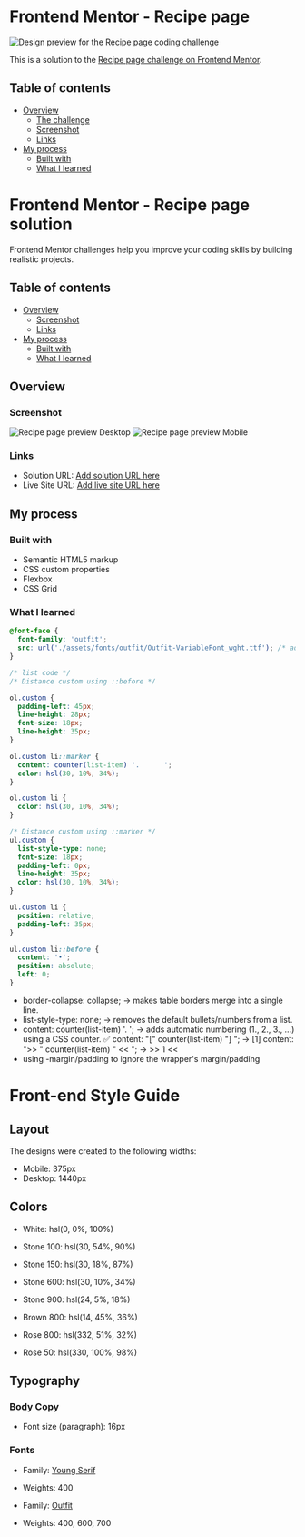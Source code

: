 # Frontend Mentor - Recipe page

![Design preview for the Recipe page coding challenge](./preview.jpg)

This is a solution to the [Recipe page challenge on Frontend Mentor](https://www.frontendmentor.io/challenges/recipe-page-KiTsR8QQKm).

## Table of contents

- [Overview](#overview)
  - [The challenge](#the-challenge)
  - [Screenshot](#screenshot)
  - [Links](#links)
- [My process](#my-process)
  - [Built with](#built-with)
  - [What I learned](#what-i-learned)

# Frontend Mentor - Recipe page solution

Frontend Mentor challenges help you improve your coding skills by building realistic projects.

## Table of contents

- [Overview](#overview)
  - [Screenshot](#screenshot)
  - [Links](#links)
- [My process](#my-process)
  - [Built with](#built-with)
  - [What I learned](#what-i-learned)

## Overview

### Screenshot

![Recipe page preview Desktop](./assets/images/Screenshot-Desktop.png)
![Recipe page preview Mobile](./assets/images/Screenshot-Mobile.png)

### Links

- Solution URL: [Add solution URL here](https://github.com/Hary300/Recipe-page)
- Live Site URL: [Add live site URL here](https://hary300.github.io/Recipe-page/)

## My process

### Built with

- Semantic HTML5 markup
- CSS custom properties
- Flexbox
- CSS Grid

### What I learned

```css
@font-face {
  font-family: 'outfit';
  src: url('./assets/fonts/outfit/Outfit-VariableFont_wght.ttf'); /* adding an internal custom font */
}

/* list code */
/* Distance custom using ::before */

ol.custom {
  padding-left: 45px;
  line-height: 28px;
  font-size: 18px;
  line-height: 35px;
}

ol.custom li::marker {
  content: counter(list-item) '.      ';
  color: hsl(30, 10%, 34%);
}

ol.custom li {
  color: hsl(30, 10%, 34%);
}

/* Distance custom using ::marker */
ul.custom {
  list-style-type: none;
  font-size: 18px;
  padding-left: 0px;
  line-height: 35px;
  color: hsl(30, 10%, 34%);
}

ul.custom li {
  position: relative;
  padding-left: 35px;
}

ul.custom li::before {
  content: '•';
  position: absolute;
  left: 0;
}
```

- border-collapse: collapse; → makes table borders merge into a single line.
- list-style-type: none; → removes the default bullets/numbers from a list.
- content: counter(list-item) '. '; → adds automatic numbering (1., 2., 3., …) using a CSS counter. ✅
  content: "[" counter(list-item) "] "; → [1]
  content: ">> " counter(list-item) " << "; → >> 1 <<
- using -margin/padding to ignore the wrapper's margin/padding

# Front-end Style Guide

## Layout

The designs were created to the following widths:

- Mobile: 375px
- Desktop: 1440px

## Colors

- White: hsl(0, 0%, 100%)

- Stone 100: hsl(30, 54%, 90%)
- Stone 150: hsl(30, 18%, 87%)
- Stone 600: hsl(30, 10%, 34%)
- Stone 900: hsl(24, 5%, 18%)

- Brown 800: hsl(14, 45%, 36%)

- Rose 800: hsl(332, 51%, 32%)
- Rose 50: hsl(330, 100%, 98%)

## Typography

### Body Copy

- Font size (paragraph): 16px

### Fonts

- Family: [Young Serif](https://fonts.google.com/specimen/Young+Serif)
- Weights: 400

- Family: [Outfit](https://fonts.google.com/specimen/Outfit)
- Weights: 400, 600, 700
